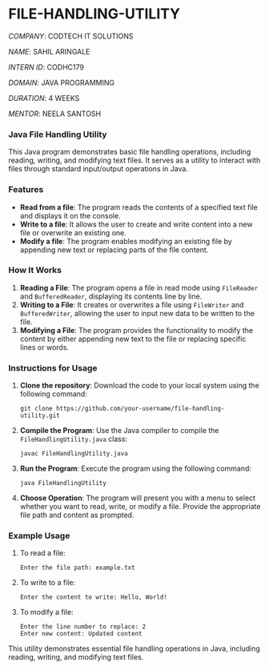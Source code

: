 # FILE-HANDLING-UTILITY 

*COMPANY*: CODTECH IT SOLUTIONS

*NAME*: SAHIL ARINGALE

*INTERN ID*: CODHC179

*DOMAIN*: JAVA PROGRAMMING

*DURATION*: 4 WEEKS

*MENTOR*: NEELA SANTOSH

### Java File Handling Utility

This Java program demonstrates basic file handling operations, including reading, writing, and modifying text files. It serves as a utility to interact with files through standard input/output operations in Java.

### Features
- **Read from a file**: The program reads the contents of a specified text file and displays it on the console.
- **Write to a file**: It allows the user to create and write content into a new file or overwrite an existing one.
- **Modify a file**: The program enables modifying an existing file by appending new text or replacing parts of the file content.

### How It Works
1. **Reading a File**: The program opens a file in read mode using `FileReader` and `BufferedReader`, displaying its contents line by line.
2. **Writing to a File**: It creates or overwrites a file using `FileWriter` and `BufferedWriter`, allowing the user to input new data to be written to the file.
3. **Modifying a File**: The program provides the functionality to modify the content by either appending new text to the file or replacing specific lines or words.

### Instructions for Usage
1. **Clone the repository**: Download the code to your local system using the following command:
   ```
   git clone https://github.com/your-username/file-handling-utility.git
   ```

2. **Compile the Program**: Use the Java compiler to compile the `FileHandlingUtility.java` class:
   ```
   javac FileHandlingUtility.java
   ```

3. **Run the Program**: Execute the program using the following command:
   ```
   java FileHandlingUtility
   ```

4. **Choose Operation**: The program will present you with a menu to select whether you want to read, write, or modify a file. Provide the appropriate file path and content as prompted.

### Example Usage
1. To read a file:
   ```
   Enter the file path: example.txt
   ```

2. To write to a file:
   ```
   Enter the content to write: Hello, World!
   ```

3. To modify a file:
   ```
   Enter the line number to replace: 2
   Enter new content: Updated content
   ```

This utility demonstrates essential file handling operations in Java, including reading, writing, and modifying text files.

